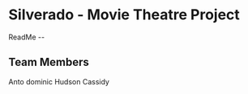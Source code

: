 Silverado - Movie Theatre Project
=================================

ReadMe --




Team Members
-------------
Anto dominic
Hudson Cassidy